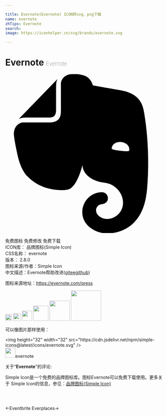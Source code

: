 ```yaml
---

title: Evernote(Evernote) ICON转svg、png下载
name: evernote
zhTips: Evernote
search: 
image: https://iconhelper.cn/svg/brands/evernote.svg

---
```


# Evernote  <small style="font-size: 60%;font-weight: 100">Evernote</small>

<div id="svg" class="svg-wrap">
<svg role="img" viewBox="0 0 24 24" xmlns="http://www.w3.org/2000/svg"><title>Evernote icon</title><path d="M7.692 5.445c0 .239-.02.637-.256.895-.257.24-.652.259-.888.259H4.022c-.73 0-1.165 0-1.46.04-.159.02-.356.1-.455.14-.04.019-.04 0-.02-.02L7.85.848c.02-.02.04-.02.02.02-.04.099-.118.298-.138.457-.04.298-.04.736-.04 1.472v2.647zm5.348 17.869c-.67-.438-1.026-1.015-1.164-1.373a2.924 2.924 0 0 1-.217-1.095 3.007 3.007 0 0 1 3-3.004c.493 0 .888.398.888.895a.88.88 0 0 1-.454.776c-.099.06-.237.1-.336.12-.098.02-.473.06-.65.218-.198.16-.356.418-.356.697 0 .298.118.577.316.776.355.358.829.557 1.342.557a2.436 2.436 0 0 0 2.427-2.447c0-1.214-.809-2.289-1.875-2.766-.158-.08-.414-.14-.651-.2a8.04 8.04 0 0 0-.592-.099c-.829-.1-2.901-.756-3.04-2.606 0 0-.611 2.785-1.835 3.541-.118.06-.276.12-.454.16-.177.04-.374.06-.434.06-1.993.119-4.105-.518-5.565-2.03 0 0-.987-.816-1.5-3.104-.118-.558-.355-1.553-.493-2.488-.06-.338-.08-.597-.099-.836 0-.975.592-1.631 1.342-1.73h4.026c.69 0 1.086-.18 1.342-.419.336-.318.415-.776.415-1.313v-4.08-.118C8.52.669 9.173.052 10.139.052h.474c.197 0 .434.02.651.04.158.02.296.06.533.12 1.204.298 1.46 1.532 1.46 1.532s2.27.398 3.415.597c1.085.199 3.77.378 4.282 3.104 1.204 6.487.474 12.775.415 12.775-.849 6.129-5.901 5.83-5.901 5.83a4.1 4.1 0 0 1-2.428-.736zm4.54-13.034c-.652-.06-1.204.2-1.402.697-.04.1-.079.219-.059.278.02.06.06.08.099.1.237.12.631.179 1.204.239.572.06.967.1 1.223.06.04 0 .08-.02.119-.08.04-.06.02-.18.02-.279-.06-.537-.553-.935-1.204-1.015z"/></svg>
</div>
<detail full-name='evernote'></detail>

<div class="detail-page">
<p>
<span><span class="badge-success badge">免费图标</span> <span class="badge-success badge">免费修改</span>  <span class="badge-success badge">免费下载</span> </span>
<br/>
<span>
ICON库：
<span class="badge-secondary badge">品牌图标(Simple Icon)</span> 
</span>
<br/>
<span>
CSS名称：
<span class="badge-secondary badge">evernote</span> 
</span>

<br/>
<span>
版本：
<span class="badge-secondary badge">2.8.0</span> 
</span>
<br/>
<span>图标来源/作者：<span class="badge-light badge">Simple Icon</span></span> 
<br/>
<span class="zh-detail">中文描述：<span class="badge-primary badge">Evernote</span><span class="help-link"><span>帮助改进</span>(<a href="https://gitee.com/liuwave/icon-helper/edit/master/json/brands/evernote.json" target="_blank" rel="noopener noreferrer">gitee</a><a href="https://github.com/liuwave/icon-helper/edit/master/json/brands/evernote.json" target="_blank" rel="noopener noreferrer">github</a></span>)</span><br/>
</p>
</div><div class="description description alert alert-light"><p>图标来源地址：<a href="https://evernote.com/press" target="_blank" rel="noopener noreferrer">https://evernote.com/press</a></p></div>
<div class="alert alert-dark">
<img height="21" width="21" src="https://cdn.jsdelivr.net/npm/simple-icons@latest/icons/evernote.svg" />
<img height="24" width="24" src="https://cdn.jsdelivr.net/npm/simple-icons@latest/icons/evernote.svg" />
<img height="32" width="32" src="https://cdn.jsdelivr.net/npm/simple-icons@latest/icons/evernote.svg" />
<img height="48" width="48" src="https://cdn.jsdelivr.net/npm/simple-icons@latest/icons/evernote.svg" />
<img height="64" width="64" src="https://cdn.jsdelivr.net/npm/simple-icons@latest/icons/evernote.svg" />
<img height="96" width="96" src="https://cdn.jsdelivr.net/npm/simple-icons@latest/icons/evernote.svg" />

</div>
<div>
  <p>可以像图片那样使用：    
  </p>
  <div class="alert alert-primary" style="font-size: 14px">
    &lt;img height="32" width="32" src="https://cdn.jsdelivr.net/npm/simple-icons@latest/icons/evernote.svg" /&gt;
    <copy-btn content='<img height="32" width="32" src="https://cdn.jsdelivr.net/npm/simple-icons@latest/icons/evernote.svg" />'></copy-btn>
  </div>
  <div class="alert alert-secondary">
    <img height="32" width="32" src="https://cdn.jsdelivr.net/npm/simple-icons@latest/icons/evernote.svg" />evernote
    <copy-btn content="evernote" btn-title="复制图标名称"></copy-btn>
  </div>
</div>
<div class="icon-detail__container">
<p>关于“<b>Evernote</b>”的评论:</p>
</div>
<Vssue title="关于“Evernote”的评论" />
<div><p>Simple Icon是一个免费的品牌图标库。图标Evernote可以免费下载使用。更多关于  Simple Icon的信息，参见：<a target="_blank" href="https://iconhelper.cn/brands.html">品牌图标(Simple Icon)</a>
</p></div>


<div style="padding:2rem 0 " class="page-nav"><p class="inner"><span class="prev">←<router-link to="/icon/eventbrite.html">Eventbrite</router-link></span> <span class="next"><router-link to="/icon/everplaces.html">Everplaces</router-link>→</span></p></div>
